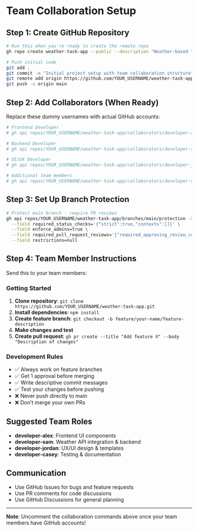 # Team Collaboration Setup

## Step 1: Create GitHub Repository

```bash
# Run this when you're ready to create the remote repo
gh repo create weather-task-app --public --description "Weather-based task suggestion app"

# Push initial code
git add .
git commit -m "Initial project setup with team collaboration structure"
git remote add origin https://github.com/YOUR_USERNAME/weather-task-app.git
git push -u origin main
```

## Step 2: Add Collaborators (When Ready)

Replace these dummy usernames with actual GitHub accounts:

```bash
# Frontend Developer
# gh api repos/YOUR_USERNAME/weather-task-app/collaborators/developer-alex -X PUT

# Backend Developer
# gh api repos/YOUR_USERNAME/weather-task-app/collaborators/developer-sam -X PUT

# UI/UX Developer
# gh api repos/YOUR_USERNAME/weather-task-app/collaborators/developer-jordan -X PUT

# Additional team members
# gh api repos/YOUR_USERNAME/weather-task-app/collaborators/developer-casey -X PUT
```

## Step 3: Set Up Branch Protection

```bash
# Protect main branch - require PR reviews
gh api repos/YOUR_USERNAME/weather-task-app/branches/main/protection -X PUT \
  --field required_status_checks='{"strict":true,"contexts":[]}' \
  --field enforce_admins=true \
  --field required_pull_request_reviews='{"required_approving_review_count":1,"dismiss_stale_reviews":true}' \
  --field restrictions=null
```

## Step 4: Team Member Instructions

Send this to your team members:

### Getting Started
1. **Clone repository**: `git clone https://github.com/YOUR_USERNAME/weather-task-app.git`
2. **Install dependencies**: `npm install`
3. **Create feature branch**: `git checkout -b feature/your-name/feature-description`
4. **Make changes and test**
5. **Create pull request**: `gh pr create --title "Add feature X" --body "Description of changes"`

### Development Rules
- ✅ Always work on feature branches
- ✅ Get 1 approval before merging
- ✅ Write descriptive commit messages
- ✅ Test your changes before pushing
- ❌ Never push directly to main
- ❌ Don't merge your own PRs

## Suggested Team Roles

- **developer-alex**: Frontend UI components
- **developer-sam**: Weather API integration & backend
- **developer-jordan**: UX/UI design & templates
- **developer-casey**: Testing & documentation

## Communication

- Use GitHub Issues for bugs and feature requests
- Use PR comments for code discussions
- Use GitHub Discussions for general planning

---

**Note**: Uncomment the collaboration commands above once your team members have GitHub accounts!